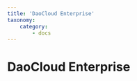 ```yaml
---
title: 'DaoCloud Enterprise'
taxonomy:
    category:
        - docs
---
```


# DaoCloud Enterprise

